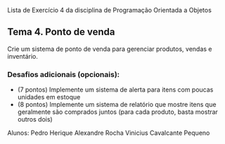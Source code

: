 Lista de Exercício 4 da disciplina de Programação Orientada a Objetos

## **Tema 4. Ponto de venda**
Crie um sistema de ponto de venda para gerenciar produtos, vendas e inventário.

### **Desafios adicionais (opcionais):**

- (7 pontos) Implemente um sistema de alerta para itens com poucas unidades em estoque
- (8 pontos) Implemente um sistema de relatório que mostre itens que geralmente são comprados juntos (para cada produto, basta mostrar outros dois)

Alunos: Pedro Herique Alexandre Rocha
        Vinicius Cavalcante Pequeno
